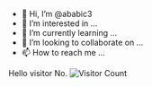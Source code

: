 - 👋 Hi, I’m @ababic3
- 👀 I’m interested in ...
- 🌱 I’m currently learning ...
- 💞️ I’m looking to collaborate on ...
- 📫 How to reach me ...

<!---
ababic3/ababic3 is a ✨ special ✨ repository because its `README.md` (this file) appears on your GitHub profile.
You can click the Preview link to take a look at your changes.
--->
Hello visitor No. ![Visitor Count](https://profile-counter.glitch.me/ababic3/count.svg)
